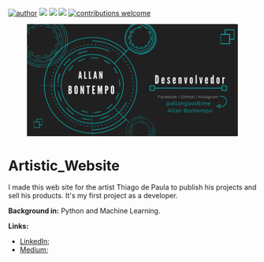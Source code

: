 [![author](https://img.shields.io/badge/author-AllanBontempo-red.svg)](https://www.linkedin.com/in/rafael-n-duarte/) [![](https://img.shields.io/badge/language-JavaScript-blue.svg)](https://www.python.org/downloads/release/python-365/) [![](https://img.shields.io/badge/language-HTML-blue.svg)](https://www.python.org/downloads/release/python-365/) [![](https://img.shields.io/badge/language-CSS-blue.svg)](https://www.python.org/downloads/release/python-365/) [![contributions welcome](https://img.shields.io/badge/contributions-welcome-brightgreen.svg?style=flat)
](https://github.com/AllanBontempo/Artistic_Website/issues)

<p align="center">
  <img src="data/banner.png" width=85% >
</p>

# Artistic_Website
I made this web site for the artist Thiago de Paula to publish his projects and sell his products.
It's my first project as a developer.


**Background in:** Python and Machine Learning.

**Links:**
* [LinkedIn](https://www.linkedin.com/in/allan-bontempo-168721130/);
* [Medium](https://medium.com/);




